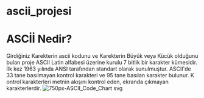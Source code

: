# ascii_projesi

# ASCİİ Nedir?
Girdiğiniz Karekterin ascii kodunu ve Karekterin Büyük veya  Kücük olduğunu bulan proje
ASCII Latin alfabesi üzerine kurulu 7 bitlik bir karakter kümesidir. İlk kez 1963 yılında ANSI tarafından standart olarak sunulmuştur.
ASCII'de 33 tane basılmayan kontrol karakteri ve 95 tane basılan karakter bulunur. K
ontrol karakterleri metnin akışını kontrol eden, ekranda çıkmayan karakterlerdir.
![750px-ASCII_Code_Chart svg](https://github.com/azatdicle/ascii_projesi/assets/75863129/24f38bd7-fb04-4b0d-ae14-930f9353644f)
